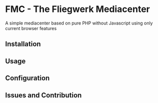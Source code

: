 # FMC - The Fliegwerk Mediacenter

A simple mediacenter based on pure PHP without Javascript using only current browser features

## Installation

## Usage

## Configuration

## Issues and Contribution
